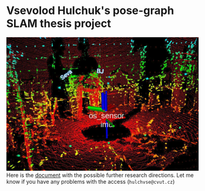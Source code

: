 # Vsevolod Hulchuk's pose-graph SLAM thesis project
![image](https://github.com/graphSLAM-thesis-cvut/.github/blob/main/media/logo_thesis.jpg)
Here is the [document](https://docs.google.com/document/d/1AXFkVwX4ZmKGLlDhqOmp--tC7KXDkodzu2KPI8e2rq8/edit?usp=sharing) with the possible further research directions. Let me know if you have any problems with the access (`hulchvse@cvut.cz`)
